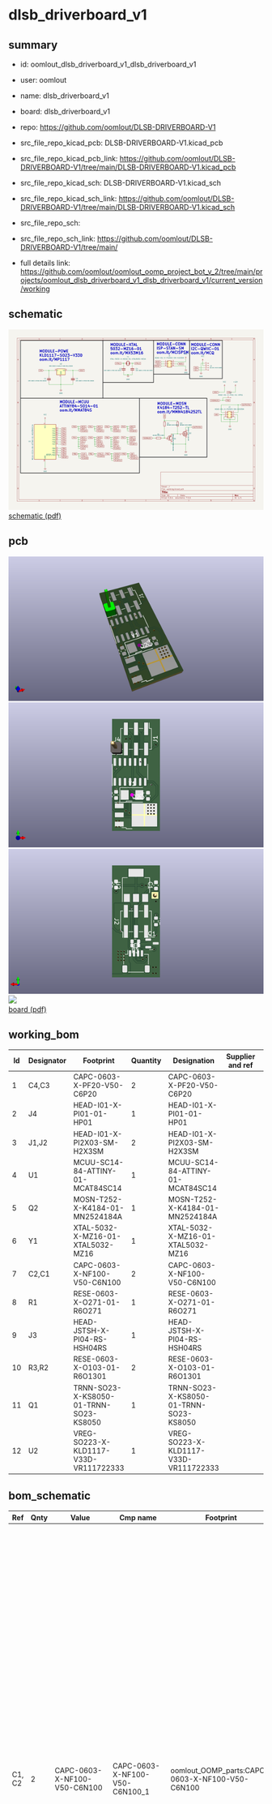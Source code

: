 # dlsb_driverboard_v1
 
## summary 
* id: oomlout_dlsb_driverboard_v1_dlsb_driverboard_v1
* user: oomlout
* name: dlsb_driverboard_v1
* board: dlsb_driverboard_v1
* repo: https://github.com/oomlout/DLSB-DRIVERBOARD-V1
* src_file_repo_kicad_pcb: DLSB-DRIVERBOARD-V1.kicad_pcb
* src_file_repo_kicad_pcb_link: https://github.com/oomlout/DLSB-DRIVERBOARD-V1/tree/main/DLSB-DRIVERBOARD-V1.kicad_pcb
* src_file_repo_kicad_sch: DLSB-DRIVERBOARD-V1.kicad_sch
* src_file_repo_kicad_sch_link: https://github.com/oomlout/DLSB-DRIVERBOARD-V1/tree/main/DLSB-DRIVERBOARD-V1.kicad_sch

* src_file_repo_sch: 
* src_file_repo_sch_link: https://github.com/oomlout/DLSB-DRIVERBOARD-V1/tree/main/
* full details link: https://github.com/oomlout/oomlout_oomp_project_bot_v_2/tree/main/projects/oomlout_dlsb_driverboard_v1_dlsb_driverboard_v1/current_version/working  

## schematic  
![](working_schematic_600.png)  
[schematic (pdf)](working_schematic.pdf) 






















## pcb  
![](working_3d_600.png) 
![](working_3d_front_600.png)  
![](working_3d_back_600.png)  
![](working_600.png)  
[board (pdf)](working.pdf)  

## working_bom
| Id | Designator | Footprint | Quantity | Designation | Supplier and ref |  | None | 
| --- | --- | --- | --- | --- | --- | --- | --- | 
| 1 | C4,C3 | CAPC-0603-X-PF20-V50-C6P20 | 2 | CAPC-0603-X-PF20-V50-C6P20 |  |  | [''] | 
| 2 | J4 | HEAD-I01-X-PI01-01-HP01 | 1 | HEAD-I01-X-PI01-01-HP01 |  |  | [''] | 
| 3 | J1,J2 | HEAD-I01-X-PI2X03-SM-H2X3SM | 2 | HEAD-I01-X-PI2X03-SM-H2X3SM |  |  | [''] | 
| 4 | U1 | MCUU-SC14-84-ATTINY-01-MCAT84SC14 | 1 | MCUU-SC14-84-ATTINY-01-MCAT84SC14 |  |  | [''] | 
| 5 | Q2 | MOSN-T252-X-K4184-01-MN2524184A | 1 | MOSN-T252-X-K4184-01-MN2524184A |  |  | [''] | 
| 6 | Y1 | XTAL-5032-X-MZ16-01-XTAL5032-MZ16 | 1 | XTAL-5032-X-MZ16-01-XTAL5032-MZ16 |  |  | [''] | 
| 7 | C2,C1 | CAPC-0603-X-NF100-V50-C6N100 | 2 | CAPC-0603-X-NF100-V50-C6N100 |  |  | [''] | 
| 8 | R1 | RESE-0603-X-O271-01-R6O271 | 1 | RESE-0603-X-O271-01-R6O271 |  |  | [''] | 
| 9 | J3 | HEAD-JSTSH-X-PI04-RS-HSH04RS | 1 | HEAD-JSTSH-X-PI04-RS-HSH04RS |  |  | [''] | 
| 10 | R3,R2 | RESE-0603-X-O103-01-R6O1301 | 2 | RESE-0603-X-O103-01-R6O1301 |  |  | [''] | 
| 11 | Q1 | TRNN-SO23-X-KS8050-01-TRNN-SO23-KS8050 | 1 | TRNN-SO23-X-KS8050-01-TRNN-SO23-KS8050 |  |  | [''] | 
| 12 | U2 | VREG-SO223-X-KLD1117-V33D-VR111722333 | 1 | VREG-SO223-X-KLD1117-V33D-VR111722333 |  |  | [''] | 


## bom_schematic
| Ref | Qnty | Value | Cmp name | Footprint | Description | Vendor | DNP | 
| --- | --- | --- | --- | --- | --- | --- | --- | 
| C1, C2 | 2 | CAPC-0603-X-NF100-V50-C6N100 | CAPC-0603-X-NF100-V50-C6N100_1 | oomlout_OOMP_parts:CAPC-0603-X-NF100-V50-C6N100 | oompID: CAPC-0603-X-NF100-V50;name: SMD (0603) 100 nF Capacitor (Ceramic) 50v;hexID: C6N100;{'code': 'C-JLCC', 'name': 'JLC Parts Library', 'partID': 'C14663', 'partName': '50V 100nF X7R ??10% 0603  Multilayer Ceramic Capacitors MLCC - SMD/SMT ROHS'}{'dpnKey': 'DPN-C-LCSC-C1591', 'DISTRIBUTOR': 'LCSC', 'DISTRCODE': 'C-LCSC', 'DPN': 'C1591', 'MPN': 'MPN-C-SAMSUN-CL10B104KB8NNNC', 'TAGS': ['STOCK:1000K'], 'LINK': 'https://www.lcsc.com/product-detail/C1591.html', 'OOMPID': 'CAPC-0603-X-NF100-V50'}{'dpnKey': 'DPN-C-LCSC-C1688', 'DISTRIBUTOR': 'LCSC', 'DISTRCODE': 'C-LCSC', 'DPN': 'C1688', 'MPN': 'MPN-C-SAMSUN-CL10F104ZB8NNNC', 'TAGS': [], 'LINK': 'https://www.lcsc.com/product-detail/C1688.html', 'OOMPID': 'CAPC-0603-X-NF100-V50'}{'dpnKey': 'DPN-C-LCSC-C14663', 'DISTRIBUTOR': 'LCSC', 'DISTRCODE': 'C-LCSC', 'DPN': 'C14663', 'MPN': 'MPN-C-YAGEO-CC0603KRX7R9BB104', 'TAGS': ['STOCK:1000K'], 'LINK': 'https://www.lcsc.com/product-detail/C14663.html', 'OOMPID': 'CAPC-0603-X-NF100-V50'}{'MPNKEY': 'MPN-C-SAMSUN-CL10B104KB8NNNC', 'MANUFACTURER': 'Samsung Electro-Mechanics', 'MANUCODE': 'C-SAMSUN', 'MPN': 'CL10B104KB8NNNC', 'OOMPIDPARTIAL': 'CAPC-0603-X-NF100-V50', 'OOMPID': 'CAPC-0603-X-NF100-V50', 'LINK': '', 'DESCRIPTION': '', 'TAGS': ['STOCK:1000K']}{'MPNKEY': 'MPN-C-SAMSUN-CL10F104ZB8NNNC', 'MANUFACTURER': 'Samsung Electro-Mechanics', 'MANUCODE': 'C-SAMSUN', 'MPN': 'CL10F104ZB8NNNC', 'OOMPIDPARTIAL': 'CAPC-0603-X-NF100-V50', 'OOMPID': 'CAPC-0603-X-NF100-V50', 'LINK': '', 'DESCRIPTION': '', 'TAGS': []}{'MPNKEY': 'MPN-C-YAGEO-CC0603KRX7R9BB104', 'MANUFACTURER': 'YAGEO', 'MANUCODE': 'C-YAGEO', 'MPN': 'CC0603KRX7R9BB104', 'OOMPIDPARTIAL': 'CAPC-0603-X-NF100-V50', 'OOMPID': 'CAPC-0603-X-NF100-V50', 'LINK': '', 'DESCRIPTION': '', 'TAGS': ['STOCK:1000K']}Unpolarized capacitor |  |  | 
| C3, C4 | 2 | CAPC-0603-X-PF20-V50-C6P20 | CAPC-0603-X-PF20-V50-C6P20 | oomlout_OOMP_parts:CAPC-0603-X-PF20-V50-C6P20 | oompID: CAPC-0603-X-PF20-V50;name: SMD (0603) 20 pF Capacitor (Ceramic) 50v;hexID: C6P20;{'code': 'C-JLCC', 'name': 'JLC Parts Library', 'partID': 'C1648', 'partName': '50V 20pF C0G ??5% 0603  Multilayer Ceramic Capacitors MLCC - SMD/SMT ROHS'}{'dpnKey': 'DPN-C-LCSC-C1603', 'DISTRIBUTOR': 'LCSC', 'DISTRCODE': 'C-LCSC', 'DPN': 'C1603', 'MPN': 'MPN-C-SAMSUN-CL10B221KB8NNNC', 'TAGS': ['STOCK:100K'], 'LINK': 'https://www.lcsc.com/product-detail/C1603.html', 'OOMPID': 'CAPC-0603-X-PF20-V50'}{'dpnKey': 'DPN-C-LCSC-C1632', 'DISTRIBUTOR': 'LCSC', 'DISTRCODE': 'C-LCSC', 'DPN': 'C1632', 'MPN': 'MPN-C-FHGUAN-0603B821K500NT', 'TAGS': ['STOCK:1K'], 'LINK': 'https://www.lcsc.com/product-detail/C1632.html', 'OOMPID': 'CAPC-0603-X-PF20-V50'}{'dpnKey': 'DPN-C-LCSC-C1643', 'DISTRIBUTOR': 'LCSC', 'DISTRCODE': 'C-LCSC', 'DPN': 'C1643', 'MPN': 'MPN-C-FHGUAN-0603CG121J500NT', 'TAGS': ['STOCK:1K'], 'LINK': 'https://www.lcsc.com/product-detail/C1643.html', 'OOMPID': 'CAPC-0603-X-PF20-V50'}{'MPNKEY': 'MPN-C-SAMSUN-CL10B221KB8NNNC', 'MANUFACTURER': 'Samsung Electro-Mechanics', 'MANUCODE': 'C-SAMSUN', 'MPN': 'CL10B221KB8NNNC', 'OOMPIDPARTIAL': 'CAPC-0603-X-PF20-V50', 'OOMPID': 'CAPC-0603-X-PF20-V50', 'LINK': '', 'DESCRIPTION': '', 'TAGS': ['STOCK:100K']}{'MPNKEY': 'MPN-C-FHGUAN-0603B821K500NT', 'MANUFACTURER': 'FH (Guangdong Fenghua Advanced Tech)', 'MANUCODE': 'C-FHGUAN', 'MPN': '0603B821K500NT', 'OOMPIDPARTIAL': 'CAPC-0603-X-PF20-V50', 'OOMPID': 'CAPC-0603-X-PF20-V50', 'LINK': '', 'DESCRIPTION': '', 'TAGS': ['STOCK:1K']}{'MPNKEY': 'MPN-C-FHGUAN-0603CG121J500NT', 'MANUFACTURER': 'FH (Guangdong Fenghua Advanced Tech)', 'MANUCODE': 'C-FHGUAN', 'MPN': '0603CG121J500NT', 'OOMPIDPARTIAL': 'CAPC-0603-X-PF20-V50', 'OOMPID': 'CAPC-0603-X-PF20-V50', 'LINK': '', 'DESCRIPTION': '', 'TAGS': ['STOCK:1K']}Unpolarized capacitor |  |  | 
| J1, J2 | 2 | HEAD-I01-X-PI2X03-SM-H2X3SM | HEAD-I01-X-PI2X03-SM-H2X3SM | oomlout_OOMP_parts:HEAD-I01-X-PI2X03-SM-H2X3SM | oompID: HEAD-I01-X-PI2X03-SM;name: 2.54 mm 6 Pin (2x3) Header (SMD);hexID: H2X3SM;Generic connector, double row, 02x03, odd/even pin numbering scheme (row 1 odd numbers, row 2 even numbers), script generated (kicad-library-utils/schlib/autogen/connector/) |  |  | 
| J3 | 1 | HEAD-JSTSH-X-PI04-RS-HSH04RS | HEAD-JSTSH-X-PI04-RS-HSH04RS | oomlout_OOMP_parts:HEAD-JSTSH-X-PI04-RS-HSH04RS | oompID: HEAD-JSTSH-X-PI04-RS;name: JST SH (1 mm) 4 Pin Header Right Angle (SMD);hexID: HSH04RS;{'partLink': 'https://www.jst.co.uk/productSeries.php?pid=93'}Generic connector, single row, 01x04, script generated (kicad-library-utils/schlib/autogen/connector/) |  |  | 
| J4 | 1 | HEAD-I01-X-PI01-01-HP01 | HEAD-I01-X-PI01-01-HP01 | oomlout_OOMP_parts:HEAD-I01-X-PI01-01-HP01 | oompID: HEAD-I01-X-PI01-01;name: 2.54 mm 1 Pin Header;hexID: HP01;Generic connector, single row, 01x01, script generated (kicad-library-utils/schlib/autogen/connector/) |  |  | 
| Q1 | 1 | TRNN-SO23-X-KS8050-01-TRNN-SO23-KS8050 | TRNN-SO23-X-KS8050-01-TRNN-SO23-KS8050 | oomlout_OOMP_parts:TRNN-SO23-X-KS8050-01-TRNN-SO23-KS8050 | oompID: TRNN-SO23-X-KS8050-01;name: SMD (SOT-23) S8050 NPN Transistor;hexID: TRNN-SO23-KS8050;{'code': 'C-JLCC', 'name': 'JLC Parts Library', 'partID': 'C2146', 'partName': 'Basic'}{'dpnKey': 'DPN-C-LCSC-C2146', 'DISTRIBUTOR': 'LCSC', 'DISTRCODE': 'C-LCSC', 'DPN': 'C2146', 'MPN': 'MPN-C-JIANGS-S8050 J3Y', 'TAGS': ['STOCK:1000K'], 'LINK': 'https://www.lcsc.com/product-detail/C2146.html', 'OOMPID': 'TRNN-SO23-X-KS8050-01'}{'MPNKEY': 'MPN-C-JIANGS-S8050 J3Y', 'MANUFACTURER': 'Jiangsu Changjing Electronics Technology Co., Ltd.', 'MANUCODE': 'C-JIANGS', 'MPN': 'S8050 J3Y', 'OOMPIDPARTIAL': 'TRNN-SO23-X-KS8050-01', 'OOMPID': 'TRNN-SO23-X-KS8050-01', 'LINK': '', 'DESCRIPTION': '', 'TAGS': ['STOCK:1000K']}{'MPNKEY': 'MPN-C-JIANGS-S8050 J3Y', 'MANUFACTURER': 'Jiangsu Changjing Electronics Technology Co., Ltd.', 'MANUCODE': 'C-JIANGS', 'MPN': 'S8050 J3Y', 'OOMPIDPARTIAL': 'TRNN-SO23-X-KS8050-01', 'OOMPID': 'TRNN-SO23-X-KS8050-01', 'LINK': '', 'DESCRIPTION': '', 'TAGS': ['STOCK:1000K']}NPN transistor, base/emitter/collector |  |  | 
| Q2 | 1 | MOSN-T252-X-K4184-01-MN2524184A | MOSN-T252-X-K4184-01-MN2524184A | oomlout_OOMP_parts:MOSN-T252-X-K4184-01-MN2524184A | oompID: MOSN-T252-X-K4184-01;name: TO-252 (SMD) MNAOD4184A N-Ch. MOSFET;hexID: MN2524184A;N-MOSFET transistor, gate/drain/source |  |  | 
| R1 | 1 | RESE-0603-X-O271-01-R6O271 | RESE-0603-X-O271-01-R6O271 | oomlout_OOMP_parts:RESE-0603-X-O271-01-R6O271 | oompID: RESE-0603-X-O271-01;name: SMD (0603) 270 Ohm Resistor;hexID: R6O271;{'code': 'C-JLCC', 'name': 'JLC Parts Library', 'partID': 'C22966', 'partName': '100mW Thick Film Resistors 75V ??100ppm/?? ??1% -55??~+155?? 270?? 0603  Chip Resistor - Surface Mount ROHS'}{'dpnKey': 'DPN-C-LCSC-C22966', 'DISTRIBUTOR': 'LCSC', 'DISTRCODE': 'C-LCSC', 'DPN': 'C22966', 'MPN': 'MPN-C-UNIROY-0603WAF2700T5E', 'TAGS': ['STOCK:100K'], 'LINK': 'https://www.lcsc.com/product-detail/C22966.html', 'OOMPID': 'RESE-0603-X-O271-01'}{'dpnKey': 'DPN-C-LCSC-C25223', 'DISTRIBUTOR': 'LCSC', 'DISTRCODE': 'C-LCSC', 'DPN': 'C25223', 'MPN': 'MPN-C-UNIROY-0603WAJ0271T5E', 'TAGS': ['STOCK:10K'], 'LINK': 'https://www.lcsc.com/product-detail/C25223.html', 'OOMPID': 'RESE-0603-X-O271-01'}{'dpnKey': 'DPN-C-LCSC-C100917', 'DISTRIBUTOR': 'LCSC', 'DISTRCODE': 'C-LCSC', 'DPN': 'C100917', 'MPN': 'MPN-C-LIZELE-CR0603FA2700G', 'TAGS': ['STOCK:1K'], 'LINK': 'https://www.lcsc.com/product-detail/C100917.html', 'OOMPID': 'RESE-0603-X-O271-01'}{'MPNKEY': 'MPN-C-UNIROY-0603WAF2700T5E', 'MANUFACTURER': 'UNI-ROYAL(Uniroyal Elec)', 'MANUCODE': 'C-UNIROY', 'MPN': '0603WAF2700T5E', 'OOMPIDPARTIAL': 'RESE-0603-X-O271-01', 'OOMPID': 'RESE-0603-X-O271-01', 'LINK': '', 'DESCRIPTION': '', 'TAGS': ['STOCK:100K']}{'MPNKEY': 'MPN-C-UNIROY-0603WAJ0271T5E', 'MANUFACTURER': 'UNI-ROYAL(Uniroyal Elec)', 'MANUCODE': 'C-UNIROY', 'MPN': '0603WAJ0271T5E', 'OOMPIDPARTIAL': 'RESE-0603-X-O271-01', 'OOMPID': 'RESE-0603-X-O271-01', 'LINK': '', 'DESCRIPTION': '', 'TAGS': ['STOCK:10K']}{'MPNKEY': 'MPN-C-LIZELE-CR0603FA2700G', 'MANUFACTURER': 'LIZ Elec', 'MANUCODE': 'C-LIZELE', 'MPN': 'CR0603FA2700G', 'OOMPIDPARTIAL': 'RESE-0603-X-O271-01', 'OOMPID': 'RESE-0603-X-O271-01', 'LINK': '', 'DESCRIPTION': '', 'TAGS': ['STOCK:1K']}Resistor |  |  | 
| R2, R3 | 2 | RESE-0603-X-O103-01-R6O1301 | RESE-0603-X-O103-01-R6O1301_1 | oomlout_OOMP_parts:RESE-0603-X-O103-01-R6O1301 | oompID: RESE-0603-X-O103-01;name: SMD (0603) 10k Ohm Resistor;hexID: R6O1301;{'code': 'C-JLCC', 'name': 'JLC Parts Library', 'partID': 'C25804', 'partName': '100mW Thick Film Resistors 75V ??100ppm/?? ??1% -55??~+155?? 10k?? 0603  Chip Resistor - Surface Mount ROHS'}{'dpnKey': 'DPN-C-LCSC-C15401', 'DISTRIBUTOR': 'LCSC', 'DISTRCODE': 'C-LCSC', 'DPN': 'C15401', 'MPN': 'MPN-C-UNIROY-0603WAJ0103T5E', 'TAGS': ['STOCK:1000K'], 'LINK': 'https://www.lcsc.com/product-detail/C15401.html', 'OOMPID': 'RESE-0603-X-O103-01'}{'dpnKey': 'DPN-C-LCSC-C25804', 'DISTRIBUTOR': 'LCSC', 'DISTRCODE': 'C-LCSC', 'DPN': 'C25804', 'MPN': 'MPN-C-UNIROY-0603WAF1002T5E', 'TAGS': ['STOCK:1000K'], 'LINK': 'https://www.lcsc.com/product-detail/C25804.html', 'OOMPID': 'RESE-0603-X-O103-01'}{'dpnKey': 'DPN-C-LCSC-C39050', 'DISTRIBUTOR': 'LCSC', 'DISTRCODE': 'C-LCSC', 'DPN': 'C39050', 'MPN': 'MPN-C-UNIROY-TC0325B1002T5E', 'TAGS': [], 'LINK': 'https://www.lcsc.com/product-detail/C39050.html', 'OOMPID': 'RESE-0603-X-O103-01'}{'MPNKEY': 'MPN-C-UNIROY-0603WAF1002T5E', 'MANUFACTURER': 'UNI-ROYAL(Uniroyal Elec)', 'MANUCODE': 'C-UNIROY', 'MPN': '0603WAF1002T5E', 'OOMPIDPARTIAL': 'RESE-0603-X-O103-01', 'OOMPID': 'RESE-0603-X-O103-01', 'LINK': '', 'DESCRIPTION': '', 'TAGS': ['STOCK:1000K']}{'MPNKEY': 'MPN-C-UNIROY-TC0325B1002T5E', 'MANUFACTURER': 'UNI-ROYAL(Uniroyal Elec)', 'MANUCODE': 'C-UNIROY', 'MPN': 'TC0325B1002T5E', 'OOMPIDPARTIAL': 'RESE-0603-X-O103-01', 'OOMPID': 'RESE-0603-X-O103-01', 'LINK': '', 'DESCRIPTION': '', 'TAGS': []}{'MPNKEY': 'MPN-C-UNIROY-TC0350D1002T5E', 'MANUFACTURER': 'UNI-ROYAL(Uniroyal Elec)', 'MANUCODE': 'C-UNIROY', 'MPN': 'TC0350D1002T5E', 'OOMPIDPARTIAL': 'RESE-0603-X-O103-01', 'OOMPID': 'RESE-0603-X-O103-01', 'LINK': '', 'DESCRIPTION': '', 'TAGS': ['STOCK:1K']}Resistor |  |  | 
| U1 | 1 | MCUU-SC14-84-ATTINY-01-MCAT84SC14 | MCUU-SC14-84-ATTINY-01-MCAT84SC14 | oomlout_OOMP_parts:MCUU-SC14-84-ATTINY-01-MCAT84SC14 | oompID: MCUU-SC14-84-ATTINY-01;name: 14 Pin SMD (SOIC) ATTiny 84 MCU;hexID: MCAT84SC14;12MHz, 2kB Flash, 128B SRAM, No EEPROM, SOIC-14 |  |  | 
| U2 | 1 | VREG-SO223-X-KLD1117-V33D-VR111722333 | VREG-SO223-X-KLD1117-V33D-VR111722333 | oomlout_OOMP_parts:VREG-SO223-X-KLD1117-V33D-VR111722333 | oompID: VREG-SO223-X-KLD1117-V33D;name: SMD (SOT-223) LD1117 Voltage Regulator 3.3v;hexID: VR111722333;{'dpnKey': 'DPN-C-LCSC-C6186', 'DISTRIBUTOR': 'LCSC', 'DISTRCODE': 'C-LCSC', 'DPN': 'C6186', 'MPN': 'MPN-C-ADVANC-AMS1117-3.3', 'TAGS': ['STOCK:100K'], 'LINK': 'https://www.lcsc.com/product-detail/C6186.html', 'OOMPID': 'VREG-SO223-X-KLD1117-V33D'}{'dpnKey': 'DPN-C-LCSC-C86781', 'DISTRIBUTOR': 'LCSC', 'DISTRCODE': 'C-LCSC', 'DPN': 'C86781', 'MPN': '', 'TAGS': [], 'LINK': 'https://www.lcsc.com/product-detail/C8678101.html', 'OOMPID': 'VREG-SO223-X-KLD1117-V33D'}{'dpnKey': 'DPN-C-LCSC-C35879', 'DISTRIBUTOR': 'LCSC', 'DISTRCODE': 'C-LCSC', 'DPN': 'C35879', 'MPN': '', 'TAGS': [], 'LINK': 'https://www.lcsc.com/product-detail/C3587901.html', 'OOMPID': 'VREG-SO223-X-KLD1117-V33D'}{'MPNKEY': 'MPN-C-ADVANC-AMS1117-3.3', 'MANUFACTURER': 'Advanced Monolithic Systems', 'MANUCODE': 'C-ADVANC', 'MPN': 'AMS1117-3.3', 'OOMPIDPARTIAL': 'VREG-SO223-X-KLD1117-V33D', 'OOMPID': 'VREG-SO223-X-KLD1117-V33D', 'LINK': '', 'DESCRIPTION': '', 'TAGS': ['STOCK:100K']}{'MPNKEY': 'MPN-C-ADVANC-AMS1117-3.3', 'MANUFACTURER': 'Advanced Monolithic Systems', 'MANUCODE': 'C-ADVANC', 'MPN': 'AMS1117-3.3', 'OOMPIDPARTIAL': 'VREG-SO223-X-KLD1117-V33D', 'OOMPID': 'VREG-SO223-X-KLD1117-V33D', 'LINK': '', 'DESCRIPTION': '', 'TAGS': ['STOCK:100K']}1A Low Dropout regulator, positive, 1.5V fixed output, SOT-223 |  |  | 
| Y1 | 1 | XTAL-5032-X-MZ16-01-XTAL5032-MZ16 | XTAL-5032-X-MZ16-01-XTAL5032-MZ16 | oomlout_OOMP_parts:XTAL-5032-X-MZ16-01-XTAL5032-MZ16 | oompID: XTAL-5032-X-MZ16-01;name: SMD (5032) 16 MHz Crystal;hexID: XTAL5032-MZ16;Two pin crystal |  |  | 



